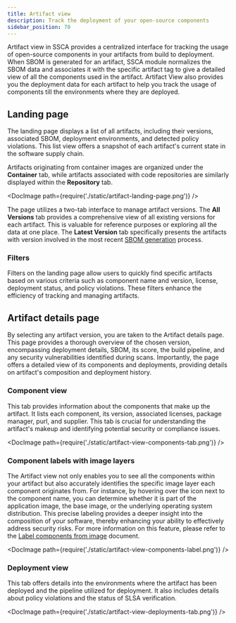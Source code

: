 ```yaml
---
title: Artifact view
description: Track the deployment of your open-source components
sidebar_position: 70
---
```


Artifact view in SSCA provides a centralized interface for tracking the usage of open-source components in your artifacts from build to deployment. When SBOM is generated for an artifact, SSCA module normalizes the SBOM data and associates it with the specific artifact tag to give a detailed view of all the components used in the artifact. Artifact View also provides you the deployment data for each artifact to help you track the usage of components till the environments where they are deployed.

## Landing page

The landing page displays a list of all artifacts, including their versions, associated SBOM, deployment environments, and detected policy violations. This list view offers a snapshot of each artifact's current state in the software supply chain.

Artifacts originating from container images are organized under the **Container** tab, while artifacts associated with code repositories are similarly displayed within the **Repository** tab.

<DocImage path={require('./static/artifact-landing-page.png')} />


The page utilizes a two-tab interface to manage artifact versions. The **All Versions** tab provides a comprehensive view of all existing versions for each artifact. This is valuable for reference purposes or exploring all the data at one place. The **Latest Version** tab specifically presents the artifacts with version involved in the most recent [SBOM generation](./sbom/generate-sbom.md#add-the-sbom-orchestration-step) process.

### Filters

Filters on the landing page allow users to quickly find specific artifacts based on various criteria such as component name and version, license, deployment status, and policy violations. These filters enhance the efficiency of tracking and managing artifacts.

## Artifact details page

By selecting any artifact version, you are taken to the Artifact details page. This page provides a thorough overview of the chosen version, encompassing deployment details, SBOM, its score, the build pipeline, and any security vulnerabilities identified during scans. Importantly, the page offers a detailed view of its components and deployments, providing details on artifact's composition and deployment history.

### Component view

This tab provides information about the components that make up the artifact. It lists each component, its version, associated licenses, package manager, purl, and supplier. This tab is crucial for understanding the artifact's makeup and identifying potential security or compliance issues.

<DocImage path={require('./static/artifact-view-components-tab.png')} />

### Component labels with image layers
The Artifact view not only enables you to see all the components within your artifact but also accurately identifies the specific image layer each component originates from. For instance, by hovering over the icon next to the component name, you can determine whether it is part of the application image, the base image, or the underlying operating system distribution. This precise labeling provides a deeper insight into the composition of your software, thereby enhancing your ability to effectively address security risks. For more information on this feature, please refer to the [Label components from image](./label-components-from-image.md) document.

<DocImage path={require('./static/artifact-view-components-label.png')} />

### Deployment view 

This tab offers details into the environments where the artifact has been deployed and the pipeline utilized for deployment. It also includes details about policy violations and the status of SLSA verification.

<DocImage path={require('./static/artifact-view-deployments-tab.png')} />